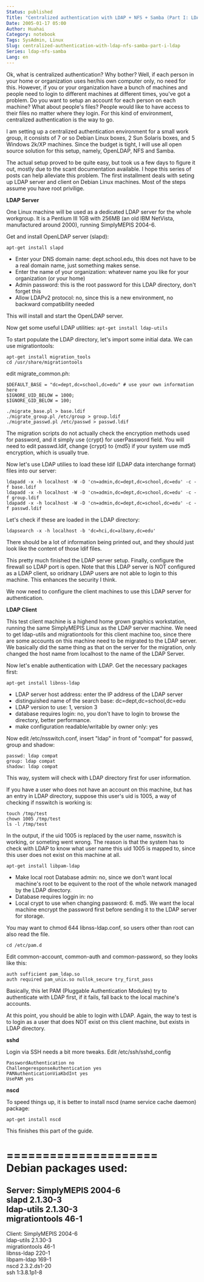 ```yaml
---
Status: published
Title: "Centralized authentication with LDAP + NFS + Samba (Part I: LDAP)"
Date: 2005-01-17 05:00
Author: Huahai
Category: notebook
Tags: SysAdmin, Linux
Slug: centralized-authentication-with-ldap-nfs-samba-part-i-ldap
Series: ldap-nfs-samba
Lang: en
---
```


Ok, what is centralized authentication? Why bother? Well, if each person in your home or organization uses her/his own computer only, no need for this. However, if you or your organization have a bunch of machines and people need to login to different machines at different times, you've got a problem. Do you want to setup an account for each person on each machine? What about people's files? People would like to have access to their files no matter where they login. For this kind of environment, centralized authentication is the way to go.

I am setting up a centralized authentication environment for a small work group, it consists of 7 or so Debian Linux boxes, 2 Sun Solaris boxes, and 5 Windows 2k/XP machines. Since the budget is tight, I will use all open source solution for this setup, namely, OpenLDAP, NFS and Samba.

The actual setup proved to be quite easy, but took us a few days to figure it out, mostly due to the scant documentation available. I hope this series of posts can help alleviate this problem. The first installment deals with seting up LDAP server and client on Debian Linux machines. Most of the steps assume you have root privilige.

**LDAP Server**

One Linux machine will be used as a dedicated LDAP server for the whole workgroup. It is a Pentium III 1GB with 256MB (an old IBM NetVista, manufactured around 2000), running SimplyMEPIS 2004-6.

Get and install OpenLDAP server (slapd): 

```
apt-get install slapd
```

* Enter your DNS domain name: dept.school.edu, this does not have to be a real domain name, just something makes sense.  
* Enter the name of your organization: whatever name you like for your organization (or your home)  
* Admin password: this is the root password for this LDAP directory, don't forget this  
* Allow LDAPv2 protocol: no, since this is a new environment, no backward compatibility needed

This will install and start the OpenLDAP server.

Now get some useful LDAP utilities: `apt-get install ldap-utils`

To start populate the LDAP directory, let's import some initial data. We can use migrationtools: 

```
apt-get install migration_tools
cd /usr/share/migrationtools
```

edit migrate_common.ph:

```
$DEFAULT_BASE = "dc=dept,dc=school,dc=edu" # use your own information here  
$IGNORE_UID_BELOW = 1000;  
$IGNORE_GID_BELOW = 100;

./migrate_base.pl > base.ldif  
./migrate_group.pl /etc/group > group.ldif  
./migrate_passwd.pl /etc/passwd > passwd.ldif
```

The migration scripts do not actually check the encryption methods used for password, and it simply use {crypt} for userPassword field. You will need to edit passwd.ldif, change {crypt} to {md5} if your system use md5 encryption, which is usually true.

Now let's use LDAP utilies to load these ldif (LDAP data interchange format) files into our server:

```
ldapadd -x -h localhost -W -D 'cn=admin,dc=dept,dc=school,dc=edu' -c -f base.ldif  
ldapadd -x -h localhost -W -D 'cn=admin,dc=dept,dc=school,dc=edu' -c -f group.ldif  
ldapadd -x -h localhost -W -D 'cn=admin,dc=dept,dc=school,dc=edu' -c -f passwd.ldif
```

Let's check if these are loaded in the LDAP directory:

```
ldapsearch -x -h localhost -b 'dc=hci,dc=albany,dc=edu'
```

There should be a lot of information being printed out, and they should just look like the content of those ldif files.

This pretty much finished the LDAP server setup. Finally, configure the firewall so LDAP port is open. Note that this LDAP server is NOT configured as a LDAP client, so oridnary LDAP users are not able to login to this machine. This enhances the security I think.

We now need to configure the client machines to use this LDAP server for authentication.

**LDAP Client**

This test client machine is a highend home grown graphics workstation, running the same SimplyMEPIS Linux as the LDAP server machine. We need to get ldap-utils and migrationtools for this client machine too, since there are some accounts on this machine need to be migrated to the LDAP server. We basically did the same thing as that on the server for the migration, only changed the host name from localhost to the name of the LDAP Server.

Now let's enable authentication with LDAP. Get the necessary packages first:

```
apt-get install libnss-ldap  
```
* LDAP server host address: enter the IP address of the LDAP server  
* distinguished name of the search base: dc=dept,dc=school,dc=edu  
* LDAP version to use: 1, version 3  
* database requires login: no, you don't have to login to browse the directory, better performance.  
* make configuration readable/writable by owner only: yes

Now edit /etc/nsswitch.conf, insert "ldap" in front of "compat" for passwd, group and shadow:

```
passwd: ldap compat  
group: ldap compat  
shadow: ldap compat
```

This way, system will check with LDAP directory first for user information.

If you have a user who does not have an account on this machine, but has an entry in LDAP directory, suppose this user's uid is 1005, a way of checking if nsswitch is working is:

```
touch /tmp/test  
chown 1005 /tmp/test  
ls -l /tmp/test
```

In the output, if the uid 1005 is replaced by the user name, nsswitch is working, or someting went wrong. The reason is that the system has to check with LDAP to know what user name this uid 1005 is mapped to, since this user does not exist on this machine at all.

```
apt-get install libpam-ldap  
```
* Make local root Database admin: no, since we don't want local machine's root to be equivent to the root of the whole network managed by the LDAP directory.  
* Database requires loggin in: no  
* Local crypt to use when changing password: 6. md5. We want the local machine encrypt the password first before sending it to the LDAP server for storage.

You may want to chmod 644 libnss-ldap.conf, so users other than root can also read the file.

```
cd /etc/pam.d
```

Edit common-account, common-auth and common-password, so they looks like this:

```
auth sufficient pam_ldap.so  
auth required pam_unix.so nullok_secure try_first_pass
```

Basically, this let PAM (Pluggable Authentication Modules) try to authenticate with LDAP first, if it fails, fall back to the local machine's accounts.

At this point, you should be able to login with LDAP. Again, the way to test is to login as a user that does NOT exist on this client machine, but exists in LDAP directory.

**sshd**

Login via SSH needs a bit more tweaks. Edit /etc/ssh/sshd_config

```
PasswordAuthentication no  
ChallengeresponseAuthentication yes  
PAMAuthenticationViaKbdInt yes  
UsePAM yes
```

**nscd**

To speed things up, it is better to install nscd (name service cache daemon) package:  

```
apt-get install nscd
```

This finishes this part of the guide.  

=====================  
Debian packages used:  
=====================  
Server: SimplyMEPIS 2004-6  
slapd 2.1.30-3  
ldap-utils 2.1.30-3  
migrationtools 46-1  
------------------------------  
Client: SimplyMEPIS 2004-6  
ldap-utils 2.1.30-3  
migrationtools 46-1  
libnss-ldap 220-1  
libpam-ldap 169-1  
nscd 2.3.2.ds1-20  
ssh 1:3.8.1p1-8
